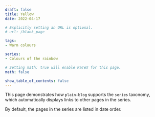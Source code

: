 ```yaml
---
draft: false
title: Yellow
date: 2022-04-17

# Explicitly setting an URL is optional.
# url: /blank_page

tags:
- Warm colours

series: 
- Colours of the rainbow

# Setting math: true will enable KaTeX for this page.
math: false

show_table_of_contents: false
---
```


This page demonstrates how `plain-blog` supports the `series` taxonomy, which automatically displays links to other pages in the series.

By default, the pages in the series are listed in date order.